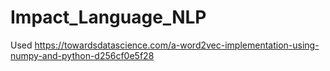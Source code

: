 # Impact_Language_NLP


Used https://towardsdatascience.com/a-word2vec-implementation-using-numpy-and-python-d256cf0e5f28
